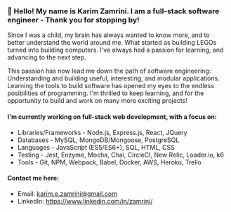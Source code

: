 ### 👋 Hello! My name is Karim Zamrini. I am a full-stack software engineer - Thank you for stopping by!
Since I was a child, my brain has always wanted to know more, and to better understand the world around me. What started as building LEGOs turned into building computers. I've always had a passion for learning, and advancing to the next step. 

This passion has now lead me down the path of software engineering: Understanding and building useful, interesting, and modular applications. Learning the tools to build software has opened my eyes to the endless posibilities of programming. I'm thrilled to keep learning, and for the opportunity to build and work on many more exciting projects!

#### I'm currently working on full-stack web development, with a focus on:
- Libraries/Frameworks - Node.js, Express.js, React, JQuery
- Databases - MySQL, MongoDB/Mongoose, PostgreSQL
- Languages - JavaScript (ES5/ES6+), SQL, HTML, CSS
- Testing - Jest, Enzyme, Mocha, Chai, CircleCI, New Relic, Loader.io, k6
- Tools - Git, NPM, Webpack, Babel, Docker, AWS, Heroku, Trello 

#### Contact me here:
- Email: karim.e.zamrini@gmail.com
- LinkedIn: https://www.linkedin.com/in/zamrini/

<!---
zamrini/zamrini is a ✨ special ✨ repository because its `README.md` (this file) appears on your GitHub profile.
You can click the Preview link to take a look at your changes.
--->
